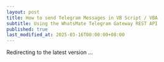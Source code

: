 ```yaml
---
layout: post
title: How to send Telegram Messages in VB Script / VBA
subtitle: Using the WhatsMate Telegram Gateway REST API
published: true
last_modified_at: 2025-03-16T00:00:00+08:00
---
```



<script>
    function pageRedirect() {
        window.location.replace("/2022-06-16-send-telegram-message-vba/");
    }      
    setTimeout("pageRedirect()", 1000);
</script>

Redirecting to the latest version ...
